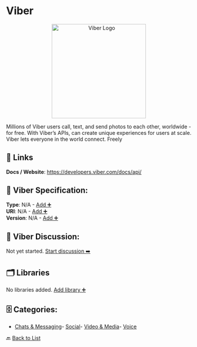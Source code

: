 # Viber
<p align="center">
    <img width="256" src="https://raw.githubusercontent.com/apis-list/apis-list/main/apis/viber/logo_256x256.png" alt="Viber Logo"/>
</p>
Millions of Viber users call, text, and send photos to each other, worldwide - for free. With Viber’s APIs, can create unique experiences for users at scale. Viber lets everyone in the world connect.  Freely

##  🔗 Links
**Docs / Website**: https://developers.viber.com/docs/api/

## 🧬 Viber Specification:
**Type**: N/A - [Add ➕](https://github.com/apis-list/apis-list/edit/main/apis.yaml#L21527)  
**URI**: N/A - [Add ➕](https://github.com/apis-list/apis-list/edit/main/apis.yaml#L21527)  
**Version**: N/A - [Add ➕](https://github.com/apis-list/apis-list/edit/main/apis.yaml#L21527)

## 💬 Viber Discussion:
Not yet started. [Start discussion ➡️](https://github.com/apis-list/apis-list/discussions/new)

## 🗂️ Libraries

No libraries added. [Add library ➕](https://github.com/apis-list/apis-list/edit/main/apis.yaml#L21527)    


## 🗄️ Categories:
- [Chats & Messaging](https://github.com/apis-list/apis-list#chats--messaging-)- [Social](https://github.com/apis-list/apis-list#social-)- [Video & Media](https://github.com/apis-list/apis-list#video--media-)- [Voice](https://github.com/apis-list/apis-list#voice-)

🔙  [Back to List](https://github.com/apis-list/apis-list)

